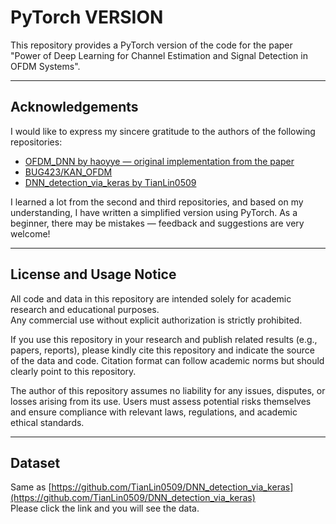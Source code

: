 # PyTorch  VERSION
This repository provides a PyTorch version of the code for the paper  
"Power of Deep Learning for Channel Estimation and Signal Detection in OFDM Systems".

---

## Acknowledgements

I would like to express my sincere gratitude to the authors of the following repositories:

- [OFDM_DNN by haoyye — original implementation from the paper](https://github.com/haoyye/OFDM_DNN.git)  
- [BUG423/KAN_OFDM](https://github.com/BUG423/KAN_OFDM.git)  
- [DNN_detection_via_keras by TianLin0509](https://github.com/TianLin0509/DNN_detection_via_keras)

I learned a lot from the second and third repositories, and based on my understanding, I have written a simplified version using PyTorch. As a beginner, there may be mistakes — feedback and suggestions are very welcome!

---

## License and Usage Notice

All code and data in this repository are intended solely for academic research and educational purposes.  
Any commercial use without explicit authorization is strictly prohibited.

If you use this repository in your research and publish related results (e.g., papers, reports), please kindly cite this repository and indicate the source of the data and code. Citation format can follow academic norms but should clearly point to this repository.

The author of this repository assumes no liability for any issues, disputes, or losses arising from its use. Users must assess potential risks themselves and ensure compliance with relevant laws, regulations, and academic ethical standards.

---

## Dataset

Same as [https://github.com/TianLin0509/DNN_detection_via_keras](https://github.com/TianLin0509/DNN_detection_via_keras)  
Please click the link and you will see the data.
